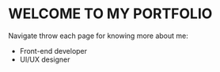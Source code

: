 # WELCOME TO MY PORTFOLIO

Navigate throw each page for knowing more about me:

- Front-end developer
- UI/UX designer
